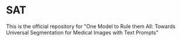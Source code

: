 # SAT
This is the official repository for "One Model to Rule them All: Towards Universal Segmentation for Medical Images with Text Prompts"

